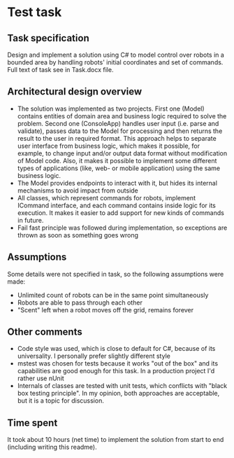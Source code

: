 # Test task
## Task specification
Design and implement a solution using C# to model control over robots in a bounded area by handling robots' initial coordinates and set of commands. Full text of task see in Task.docx file.

## Architectural design overview
- The solution was implemented as two projects. First one (Model) contains entities of domain area and business logic required to solve the problem. Second one (ConsoleApp) handles user input (i.e. parse and validate), passes data to the Model for processing and then returns the result to the user in required format. This approach helps to separate user interface from business logic, which makes it possible, for example, to change input and/or output data format without modification of Model code. Also, it makes it possible to implement some different types of applications (like, web- or mobile application) using the same business logic.
- The Model provides endpoints to interact with it, but hides its internal mechanisms to avoid impact from outside
- All classes, which represent commands for robots, implement ICommand interface, and each command contains inside logic for its execution. It makes it easier to add support for new kinds of commands in future.
- Fail fast principle was followed during implementation, so exceptions are thrown as soon as something goes wrong

## Assumptions
Some details were not specified in task, so the following assumptions were made:
- Unlimited count of robots can be in the same point simultaneously
- Robots are able to pass through each other
- "Scent" left when a robot moves off the grid, remains forever

## Other comments
- Code style was used, which is close to default for C#, because of its universality. I personally prefer slightly different style
- mstest was chosen for tests because it works "out of the box" and its capabilities are good enough for this task. In a production project I'd rather use nUnit
- Internals of classes are tested with unit tests, which conflicts with "black box testing principle". In my opinion, both approaches are acceptable, but it is a topic for discussion.

## Time spent
It took about 10 hours (net time) to implement the solution from start to end (including writing this readme).